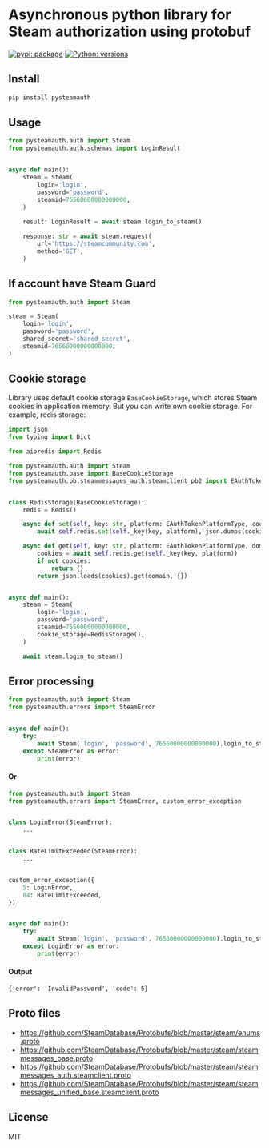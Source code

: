 # Asynchronous python library for Steam authorization using protobuf

[![pypi: package](https://img.shields.io/badge/pypi-2.0.0a3-blue)](https://pypi.org/project/pysteamauth/)
[![Python: versions](
https://img.shields.io/badge/python-3.7%20%7C%203.8%20%7C%203.9%20%7C%203.10-blue)]()


## Install

```bash
pip install pysteamauth
```


## Usage

```python
from pysteamauth.auth import Steam
from pysteamauth.auth.schemas import LoginResult


async def main():
    steam = Steam(
        login='login', 
        password='password',
        steamid=76560000000000000,
    )
    
    result: LoginResult = await steam.login_to_steam()

    response: str = await steam.request(
        url='https://steamcommunity.com',
        method='GET',
    )
```

## If account have Steam Guard

```python
from pysteamauth.auth import Steam

steam = Steam(
    login='login',
    password='password',
    shared_secret='shared_secret',
    steamid=76560000000000000,
)
```

## Cookie storage

Library uses default cookie storage `BaseCookieStorage`, which stores Steam cookies in application memory.
But you can write own cookie storage. For example, redis storage:

```python
import json
from typing import Dict

from aioredis import Redis

from pysteamauth.auth import Steam
from pysteamauth.base import BaseCookieStorage
from pysteamauth.pb.steammessages_auth.steamclient_pb2 import EAuthTokenPlatformType


class RedisStorage(BaseCookieStorage):
    redis = Redis()

    async def set(self, key: str, platform: EAuthTokenPlatformType, cookies: Dict) -> None:
        await self.redis.set(self._key(key, platform), json.dumps(cookies))

    async def get(self, key: str, platform: EAuthTokenPlatformType, domain: str) -> Dict:
        cookies = await self.redis.get(self._key(key, platform))
        if not cookies:
            return {}
        return json.loads(cookies).get(domain, {})


async def main():
    steam = Steam(
        login='login',
        password='password',
        steamid=76560000000000000,
        cookie_storage=RedisStorage(),
    )

    await steam.login_to_steam()
```

## Error processing

```python
from pysteamauth.auth import Steam
from pysteamauth.errors import SteamError


async def main():
    try:
        await Steam('login', 'password', 76560000000000000).login_to_steam()
    except SteamError as error:
        print(error)
```

#### Or

```python
from pysteamauth.auth import Steam
from pysteamauth.errors import SteamError, custom_error_exception


class LoginError(SteamError):
    ...


class RateLimitExceeded(SteamError):
    ...


custom_error_exception({
    5: LoginError,
    84: RateLimitExceeded,
})


async def main():
    try:
        await Steam('login', 'password', 76560000000000000).login_to_steam()
    except LoginError as error:
        print(error)
```

#### Output
`{'error': 'InvalidPassword', 'code': 5}`

## Proto files

- https://github.com/SteamDatabase/Protobufs/blob/master/steam/enums.proto
- https://github.com/SteamDatabase/Protobufs/blob/master/steam/steammessages_base.proto
- https://github.com/SteamDatabase/Protobufs/blob/master/steam/steammessages_auth.steamclient.proto
- https://github.com/SteamDatabase/Protobufs/blob/master/steam/steammessages_unified_base.steamclient.proto

## License

MIT